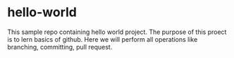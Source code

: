 # hello-world
This sample repo containing hello world project.
The purpose of this proect is to lern basics of github.
Here we will perform all operations like branching, committing, pull request.

